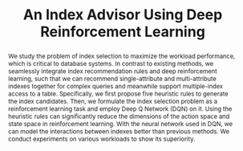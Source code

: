 ---
title: "An Index Advisor Using Deep Reinforcement Learning"
authors:
- Hai Lan
- admin
- Yuwei Peng

publication_types: ["1"]
publication: In *29th ACM International Conference on Information and Knowledge Management*
publication_short: In *ACM CIKM*
publishDate: "2020-10-19"

abstract: We study the problem of index selection to maximize the workload performance, which is critical to database systems. In contrast to existing methods, we seamlessly integrate index recommendation rules and deep reinforcement learning, such that we can recommend single-attribute and multi-attribute indexes together for complex queries and meanwhile support multiple-index access to a table. Specifically, we first propose five heuristic rules to generate the index candidates. Then, we formulate the index selection problem as a reinforcement learning task and employ Deep Q Network (DQN) on it. Using the heuristic rules can significantly reduce the dimensions of the action space and state space in reinforcement learning. With the neural network used in DQN, we can model the interactions between indexes better than previous methods. We conduct experiments on various workloads to show its superiority.

#tags:
#- Source Themes
featured: true


links:
- name: Code
  url: https://github.com/rmitbggroup/IndexAdvisor
url_pdf: 'papers/cikm20-IndexRec.pdf'

---